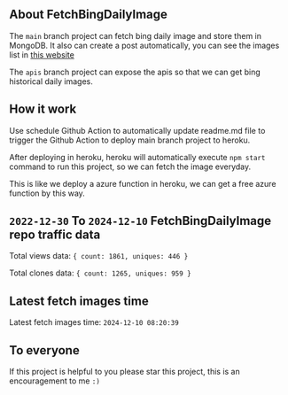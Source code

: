 ## About FetchBingDailyImage

The `main` branch project can fetch bing daily image and store them in MongoDB.
It also can create a post automatically, you can see the images list in [this website](https://oursalbum.netlify.app)

The `apis` branch project can expose the apis so that we can get bing historical daily images.

## How it work

Use schedule Github Action to automatically update readme.md file to trigger the Github Action to deploy main branch project to heroku.

After deploying in heroku, heroku will automatically execute `npm start` command to run this project, so we can fetch the image everyday.

This is like we deploy a azure function in heroku, we can get a free azure function by this way.

## `2022-12-30` To `2024-12-10` FetchBingDailyImage repo traffic data

Total views data: `{ count: 1861, uniques: 446 }`

Total clones data: `{ count: 1265, uniques: 959 }`

## Latest fetch images time

Latest fetch images time: `2024-12-10 08:20:39`

## To everyone

If this project is helpful to you please star this project, this is an encouragement to me `:)`



